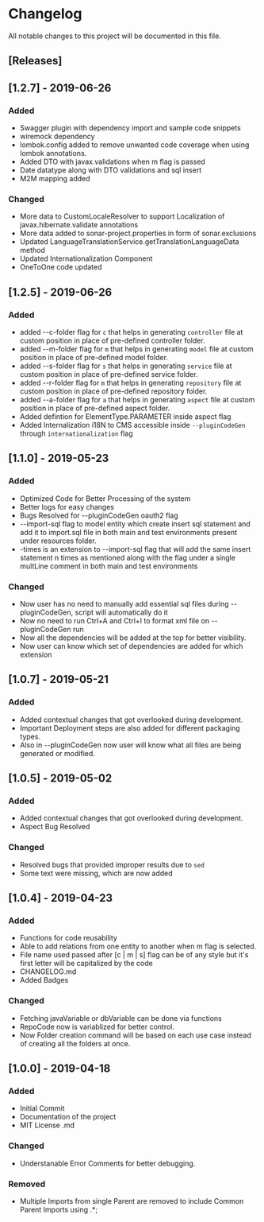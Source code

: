 # Changelog

All notable changes to this project will be documented in this file.

## [Releases]

## [1.2.7] - 2019-06-26

### Added

- Swagger plugin with dependency import and sample code snippets
- wiremock dependency
- lombok.config added to remove unwanted code coverage when using lombok annotations.
- Added DTO with javax.validations when m flag is passed
- Date datatype along with DTO validations and sql insert
- M2M mapping added

### Changed

- More data to CustomLocaleResolver to support Localization of javax.hibernate.validate annotations
- More data added to sonar-project.properties in form of sonar.exclusions
- Updated LanguageTranslationService.getTranslationLanguageData method
- Updated Internationalization Component
- OneToOne code updated

## [1.2.5] - 2019-06-26

### Added

- added --c-folder flag for `c` that helps in generating `controller` file at custom position in place of pre-defined controller folder.
- added --m-folder flag for `m` that helps in generating `model` file at custom position in place of pre-defined model folder.
- added --s-folder flag for `s` that helps in generating `service` file at custom position in place of pre-defined service folder.
- added --r-folder flag for `m` that helps in generating `repository` file at custom position in place of pre-defined repository folder.
- added --a-folder flag for `a` that helps in generating `aspect` file at custom position in place of pre-defined aspect folder.
- Added defintion for ElementType.PARAMETER inside aspect flag
- Added Internalization i18N to CMS accessible inside `--pluginCodeGen` through `internationalization` flag

## [1.1.0] - 2019-05-23

### Added

- Optimized Code for Better Processing of the system
- Better logs for easy changes
- Bugs Resolved for --pluginCodeGen oauth2 flag
- --import-sql flag to model entity which create insert sql statement and add it to import.sql file in both main and test environments present under resources folder.
- -times is an extension to --import-sql flag that will add the same insert statement n times as mentioned along with the flag under a single multLine comment in both main and test environments

### Changed

- Now user has no need to manually add essential sql files during --pluginCodeGen, script will automatically do it
- Now no need to run Ctrl+A and Ctrl+I to format xml file on --pluginCodeGen run
- Now all the dependencies will be added at the top for better visibility.
- Now user can know which set of dependencies are added for which extension

## [1.0.7] - 2019-05-21

### Added

- Added contextual changes that got overlooked during development.
- Important Deployment steps are also added for different packaging types.
- Also in --pluginCodeGen now user will know what all files are being generated or modified.

## [1.0.5] - 2019-05-02

### Added

- Added contextual changes that got overlooked during development.
- Aspect Bug Resolved

### Changed

- Resolved bugs that provided improper results due to `sed`
- Some text were missing, which are now added

## [1.0.4] - 2019-04-23

### Added

- Functions for code reusability
- Able to add relations from one entity to another when m flag is selected.
- File name used passed after [c | m | s] flag can be of any style but it's first letter
  will be capitalized by the code
- CHANGELOG.md
- Added Badges

### Changed

- Fetching javaVariable or dbVariable can be done via functions
- RepoCode now is variablized for better control.
- Now Folder creation command will be based on each use case instead of creating all the folders at once.

## [1.0.0] - 2019-04-18

### Added

- Initial Commit
- Documentation of the project
- MIT License .md

### Changed

- Understanable Error Comments for better debugging.

### Removed

- Multiple Imports from single Parent are removed to include Common Parent Imports using .\*;
